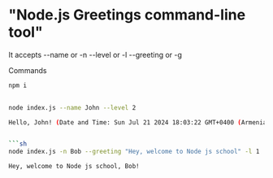  # "Node.js Greetings command-line tool"

It accepts  --name or -n
            --level or -l
            --greeting or -g


Commands 

```sh
npm i 

 
node index.js --name John --level 2

Hello, John! (Date and Time: Sun Jul 21 2024 18:03:22 GMT+0400 (Armenia Standard Time))


```sh
node index.js -n Bob --greeting "Hey, welcome to Node js school" -l 1

Hey, welcome to Node js school, Bob!